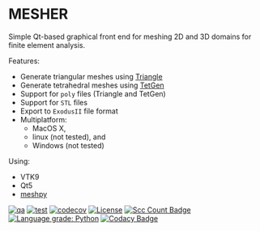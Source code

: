 # MESHER

Simple Qt-based graphical front end for meshing 2D and 3D domains for finite element analysis.

Features:
- Generate triangular meshes using [Triangle](https://www.cs.cmu.edu/~quake/triangle.html)
- Generate tetrahedral meshes using [TetGen](https://wias-berlin.de/software/tetgen/)
- Support for `poly` files (Triangle and TetGen)
- Support for `STL` files
- Export to `ExodusII` file format
- Multiplatform:
  - MacOS X,
  - linux (not tested), and
  - Windows (not tested)

Using:
- VTK9
- Qt5
- [meshpy](https://github.com/inducer/meshpy)

[![qa](https://github.com/andrsd/mesher/actions/workflows/flake8.yml/badge.svg?branch=main)](https://github.com/andrsd/mesher/actions/workflows/flake8.yml)
[![test](https://github.com/andrsd/mesher/actions/workflows/build.yml/badge.svg)](https://github.com/andrsd/mesher/actions/workflows/build.yml)
[![codecov](https://codecov.io/gh/andrsd/mesher/branch/main/graph/badge.svg?token=RHCTM3I44O)](https://codecov.io/gh/andrsd/mesher)
[![License](http://img.shields.io/:license-mit-blue.svg)](https://andrsd.mit-license.org/)
[![Scc Count Badge](https://sloc.xyz/github/andrsd/mesher/)](https://github.com/andrsd/mesher/)
[![Language grade: Python](https://img.shields.io/lgtm/grade/python/g/andrsd/mesher.svg?logo=lgtm&logoWidth=18)](https://lgtm.com/projects/g/andrsd/mesher/context:python)
[![Codacy Badge](https://app.codacy.com/project/badge/Grade/1cdafdee05c548c382ddce93605357fe)](https://www.codacy.com/gh/andrsd/mesher/dashboard?utm_source=github.com&amp;utm_medium=referral&amp;utm_content=andrsd/mesher&amp;utm_campaign=Badge_Grade)
